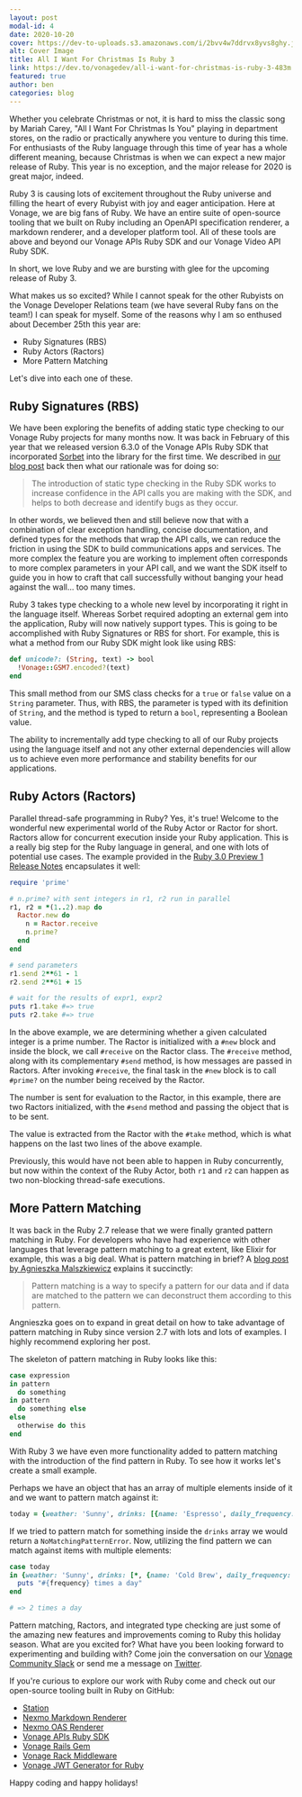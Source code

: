 ```yaml
---
layout: post
modal-id: 4
date: 2020-10-20
cover: https://dev-to-uploads.s3.amazonaws.com/i/2bvv4w7ddrvx8yvs8ghy.jpg
alt: Cover Image
title: All I Want For Christmas Is Ruby 3
link: https://dev.to/vonagedev/all-i-want-for-christmas-is-ruby-3-483m
featured: true
author: ben
categories: blog
---
```


Whether you celebrate Christmas or not, it is hard to miss the classic song by Mariah Carey, "All I Want For Christmas Is You" playing in department stores, on the radio or practically anywhere you venture to during this time. For enthusiasts of the Ruby language through this time of year has a whole different meaning, because Christmas is when we can expect a new major release of Ruby. This year is no exception, and the major release for 2020 is great major, indeed.

Ruby 3 is causing lots of excitement throughout the Ruby universe and filling the heart of every Rubyist with joy and eager anticipation. Here at Vonage, we are big fans of Ruby. We have an entire suite of open-source tooling that we built on Ruby including an OpenAPI specification renderer, a markdown renderer, and a developer platform tool. All of these tools are above and beyond our Vonage APIs Ruby SDK and our Vonage Video API Ruby SDK.

In short, we love Ruby and we are bursting with glee for the upcoming release of Ruby 3.

What makes us so excited? While I cannot speak for the other Rubyists on the Vonage Developer Relations team (we have several Ruby fans on the team!) I can speak for myself. Some of the reasons why I am so enthused about December 25th this year are:

* Ruby Signatures (RBS)
* Ruby Actors (Ractors)
* More Pattern Matching

Let's dive into each one of these.

## Ruby Signatures (RBS)

We have been exploring the benefits of adding static type checking to our Vonage Ruby projects for many months now. It was back in February of this year that we released version 6.3.0 of the Vonage APIs Ruby SDK that incorporated [Sorbet](https://sorbet.org) into the library for the first time. We described in [our blog post](https://www.nexmo.com/legacy-blog/2020/02/26/nexmo-ruby-new-release-host-overriding-dr) back then what our rationale was for doing so:

> The introduction of static type checking in the Ruby SDK works to increase confidence in the API calls you are making with the SDK, and helps to both decrease and identify bugs as they occur.

In other words, we believed then and still believe now that with a combination of clear exception handling, concise documentation, and defined types for the methods that wrap the API calls, we can reduce the friction in using the SDK to build communications apps and services. The more complex the feature you are working to implement often corresponds to more complex parameters in your API call, and we want the SDK itself to guide you in how to craft that call successfully without banging your head against the wall... too many times.

Ruby 3 takes type checking to a whole new level by incorporating it right in the language itself. Whereas Sorbet required adopting an external gem into the application, Ruby will now natively support types. This is going to be accomplished with Ruby Signatures or RBS for short. For example, this is what a method from our Ruby SDK might look like using RBS:

```ruby
def unicode?: (String, text) -> bool
  !Vonage::GSM7.encoded?(text)
end
```

This small method from our SMS class checks for a `true` or `false` value on a `String` parameter. Thus, with RBS, the parameter is typed with its definition of `String`, and the method is typed to return a `bool`, representing a Boolean value.

The ability to incrementally add type checking to all of our Ruby projects using the language itself and not any other external dependencies will allow us to achieve even more performance and stability benefits for our applications. 

## Ruby Actors (Ractors)

Parallel thread-safe programming in Ruby? Yes, it's true! Welcome to the wonderful new experimental world of the Ruby Actor or Ractor for short. Ractors allow for concurrent execution inside your Ruby application. This is a really big step for the Ruby language in general, and one with lots of potential use cases. The example provided in the [Ruby 3.0 Preview 1 Release Notes](https://www.ruby-lang.org/en/news/2020/09/25/ruby-3-0-0-preview1-released/) encapsulates it well:

```ruby
require 'prime'

# n.prime? with sent integers in r1, r2 run in parallel
r1, r2 = *(1..2).map do
  Ractor.new do
    n = Ractor.receive
    n.prime?
  end
end

# send parameters
r1.send 2**61 - 1
r2.send 2**61 + 15

# wait for the results of expr1, expr2
puts r1.take #=> true
puts r2.take #=> true
```

In the above example, we are determining whether a given calculated integer is a prime number. The Ractor is initialized with a `#new` block and inside the block, we call `#receive` on the Ractor class. The `#receive` method, along with its complementary `#send` method, is how messages are passed in Ractors. After invoking `#receive`, the final task in the `#new` block is to call `#prime?` on the number being received by the Ractor.

The number is sent for evaluation to the Ractor, in this example, there are two Ractors initialized, with the `#send` method and passing the object that is to be sent. 

The value is extracted from the Ractor with the `#take` method, which is what happens on the last two lines of the above example.

Previously, this would have not been able to happen in Ruby concurrently, but now within the context of the Ruby Actor, both `r1` and `r2` can happen as two non-blocking thread-safe executions.

## More Pattern Matching

It was back in the Ruby 2.7 release that we were finally granted pattern matching in Ruby. For developers who have had experience with other languages that leverage pattern matching to a great extent, like Elixir for example, this was a big deal. What is pattern matching in brief? A [blog post by Agnieszka Malszkiewicz](https://womanonrails.com/ruby-pattern-matching) explains it succinctly:

> Pattern matching is a way to specify a pattern for our data and if data are matched to the pattern we can deconstruct them according to this pattern.

Angnieszka goes on to expand in great detail on how to take advantage of pattern matching in Ruby since version 2.7 with lots and lots of examples. I highly recommend exploring her post.

The skeleton of pattern matching in Ruby looks like this:

```ruby
case expression
in pattern
  do something
in pattern
  do something else
else
  otherwise do this
end
```

With Ruby 3 we have even more functionality added to pattern matching with the introduction of the find pattern in Ruby. To see how it works let's create a small example.

Perhaps we have an object that has an array of multiple elements inside of it and we want to pattern match against it:

```ruby
today = {weather: 'Sunny', drinks: [{name: 'Espresso', daily_frequency: 3}, {name: 'Cold Brew', daily_frequency: 2}, day: 'Tuesday']}
```

If we tried to pattern match for something inside the `drinks` array we would return a `NoMatchingPatternError`. Now, utilizing the find pattern we can match against items with multiple elements:

```ruby
case today
in {weather: 'Sunny', drinks: [*, {name: 'Cold Brew', daily_frequency: frequency}, *], *}
  puts "#{frequency} times a day"
end

# => 2 times a day
```

Pattern matching, Ractors, and integrated type checking are just some of the amazing new features and improvements coming to Ruby this holiday season. What are you excited for? What have you been looking forward to experimenting and building with? Come join the conversation on our [Vonage Community Slack](https://developer.nexmo.com/community/slack) or send me a message on [Twitter](https://twitter.com/rabbigreenberg).

If you're curious to explore our work with Ruby come and check out our open-source tooling built in Ruby on GitHub:

* [Station](https://github.com/Nexmo/station)
* [Nexmo Markdown Renderer](https://github.com/Nexmo/nexmo-markdown-renderer)
* [Nexmo OAS Renderer](https://github.com/Nexmo/nexmo-oas-renderer)
* [Vonage APIs Ruby SDK](https://github.com/Vonage/vonage-ruby-sdk)
* [Vonage Rails Gem](https://github.com/Nexmo/nexmo-rails)
* [Vonage Rack Middleware](https://github.com/Nexmo/nexmo-rack)
* [Vonage JWT Generator for Ruby](https://github.com/Nexmo/nexmo-jwt-ruby)

Happy coding and happy holidays!
